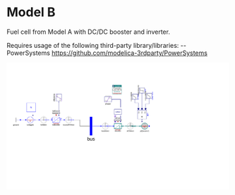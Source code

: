 # Model B

Fuel cell from Model A with DC/DC booster and inverter.

Requires usage of the following third-party library/libraries: --PowerSystems https://github.com/modelica-3rdparty/PowerSystems

![Model B Overview](media/hybridFC_v001.svg)
